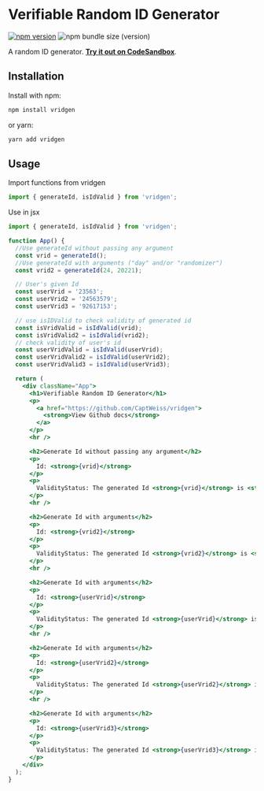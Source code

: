 # Verifiable Random ID Generator

[![npm version](https://badge.fury.io/js/vridgen.svg)](https://badge.fury.io/js/vridgen)
![npm bundle size (version)](https://img.shields.io/bundlephobia/min/vridgen/0.2.2)

A random ID generator. [**Try it out on CodeSandbox**](https://codesandbox.io/s/verifiable-random-id-generator-ws1l6r).

## Installation

Install with npm:

```bash
npm install vridgen
```

or yarn:

```bash
yarn add vridgen
```

## Usage

Import functions from vridgen

```javascript
import { generateId, isIdValid } from 'vridgen';
```

Use in jsx

```jsx
import { generateId, isIdValid } from 'vridgen';

function App() {
  //Use generateId without passing any argument
  const vrid = generateId();
  //Use generateId with arguments ("day" and/or "randomizer")
  const vrid2 = generateId(24, 20221);

  // User's given Id
  const userVrid = '23563';
  const userVrid2 = '24563579';
  const userVrid3 = '92617153';

  // use isIDValid to check validity of generated id
  const isVridValid = isIdValid(vrid);
  const isVridValid2 = isIdValid(vrid2);
  // check validity of user's id
  const userVridValid = isIdValid(userVrid);
  const userVridValid2 = isIdValid(userVrid2);
  const userVridValid3 = isIdValid(userVrid3);

  return (
    <div className="App">
      <h1>Verifiable Random ID Generator</h1>
      <p>
        <a href="https://github.com/CaptWeiss/vridgen">
          <strong>View Github docs</strong>
        </a>
      </p>
      <hr />

      <h2>Generate Id without passing any argument</h2>
      <p>
        Id: <strong>{vrid}</strong>
      </p>
      <p>
        ValidityStatus: The generated Id <strong>{vrid}</strong> is <strong>{isVridValid.message}</strong>.
      </p>
      <hr />

      <h2>Generate Id with arguments</h2>
      <p>
        Id: <strong>{vrid2}</strong>
      </p>
      <p>
        ValidityStatus: The generated Id <strong>{vrid2}</strong> is <strong>{isVridValid2.message}</strong>.
      </p>
      <hr />

      <h2>Generate Id with arguments</h2>
      <p>
        Id: <strong>{userVrid}</strong>
      </p>
      <p>
        ValidityStatus: The generated Id <strong>{userVrid}</strong> is <strong>{userVridValid.message}</strong>
      </p>
      <hr />

      <h2>Generate Id with arguments</h2>
      <p>
        Id: <strong>{userVrid2}</strong>
      </p>
      <p>
        ValidityStatus: The generated Id <strong>{userVrid2}</strong> is <strong>{userVridValid2.message}</strong>
      </p>
      <hr />

      <h2>Generate Id with arguments</h2>
      <p>
        Id: <strong>{userVrid3}</strong>
      </p>
      <p>
        ValidityStatus: The generated Id <strong>{userVrid3}</strong> is <strong>{userVridValid3.message}</strong>
      </p>
    </div>
  );
}
```
